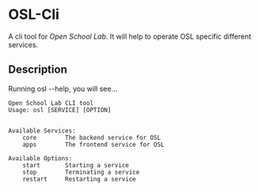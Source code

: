 # OSL-Cli
A cli tool for *Open School Lab*. It will help to operate OSL specific different services.

## Description

Running osl --help, you will see...

```
Open School Lab CLI tool
Usage: osl [SERVICE] [OPTION]


Available Services:
	core		The backend service for OSL
	apps		The frontend service for OSL

Available Options:
	start		Starting a service
	stop		Terminating a service
	restart		Restarting a service
```
